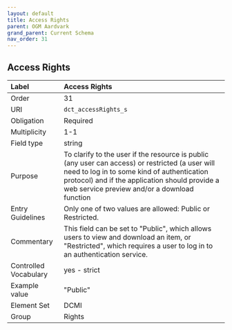 ```yaml
---
layout: default
title: Access Rights
parent: OGM Aardvark
grand_parent: Current Schema
nav_order: 31
---
```


## Access Rights

| Label                 | Access Rights                                                                                                                                                                                                                                    |
|:----------------------|:-------------------------------------------------------------------------------------------------------------------------------------------------------------------------------------------------------------------------------------------------|
| Order           | 31                                                                                                                                                                                                                                               |
| URI                   | `dct_accessRights_s`                                                                                                                                                                                                                             |
| Obligation            | Required                                                                                                                                                                                                                                         |
| Multiplicity          | 1-1                                                                                                                                                                                                                                              |
| Field type            | string                                                                                                                                                                                                                                           |
| Purpose               | To clarify to the user if the resource is public (any user can access) or restricted (a user will need to log in to some kind of authentication protocol) and if the application should provide a web service preview and/or a download function |
| Entry Guidelines      | Only one of two values are allowed: Public or Restricted.                                                                                                                                                                                        |
| Commentary            | This field can be set to "Public", which allows users to view and download an item, or "Restricted", which requires a user to log in to an authentication service.                                                                               |
| Controlled Vocabulary | yes - strict                                                                                                                                                                                                                                     |
| Example value         | "Public"                                                                                                                                                                                                                                         |
| Element Set           | DCMI                                                                                                                                                                                                                                             |
| Group                 | Rights                                                                                                                                                                                                                                           |
